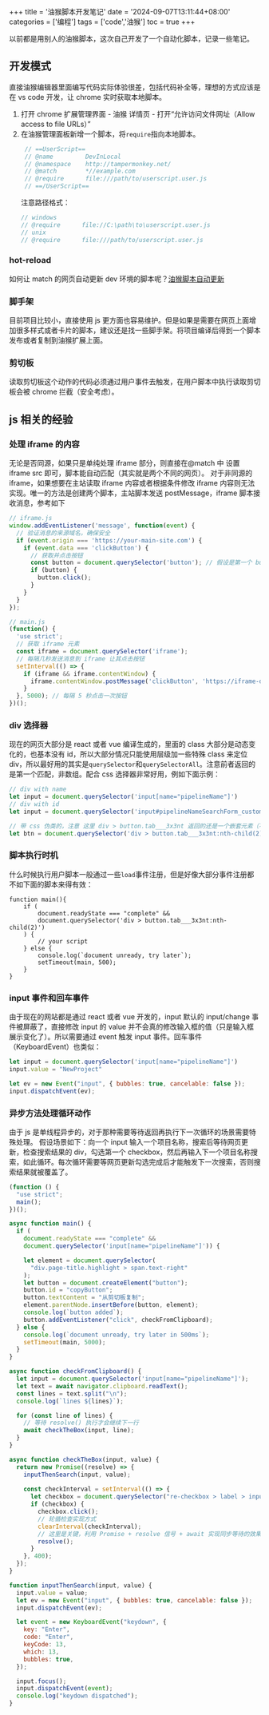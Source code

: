 +++
title = '油猴脚本开发笔记'
date = '2024-09-07T13:11:44+08:00'
categories = ['编程']
tags = ['code','油猴']
toc = true
+++

以前都是用别人的油猴脚本，这次自己开发了一个自动化脚本，记录一些笔记。

<!--more-->

## 开发模式
直接油猴编辑器里面编写代码实际体验很差，包括代码补全等，理想的方式应该是在 vs code 开发，让 chrome 实时获取本地脚本。
1. 打开 chrome 扩展管理界面 - 油猴 详情页 - 打开“允许访问文件网址（Allow access to file URLs）”
2. 在油猴管理面板新增一个脚本，将`require`指向本地脚本。
   ```js
    // ==UserScript==
    // @name         DevInLocal
    // @namespace    http://tampermonkey.net/
    // @match        *//example.com
    // @require      file:///path/to/userscript.user.js
    // ==/UserScript==
   ```
   注意路径格式：
   ```js
   // windows
   // @require      file://C:\path\to\userscript.user.js
   // unix
   // @require      file:///path/to/userscript.user.js
   ```


### hot-reload
如何让 match 的网页自动更新 dev 环境的脚本呢？[油猴脚本自动更新](https://bbs.tampermonkey.net.cn/thread-5575-1-1.html)

### 脚手架
目前项目比较小，直接使用 js 更方面也容易维护。但是如果是需要在网页上面增加很多样式或者卡片的脚本，建议还是找一些脚手架。将项目编译后得到一个脚本发布或者复制到油猴扩展上面。

### 剪切板
读取剪切板这个动作的代码必须通过用户事件去触发，在用户脚本中执行读取剪切板会被 chrome 拦截（安全考虑）。

## js 相关的经验

### 处理 iframe 的内容
无论是否同源，如果只是单纯处理 iframe 部分，则直接在@match 中 设置 iframe src 即可，脚本能自动匹配（其实就是两个不同的网页）。
对于非同源的 iframe，如果想要在主站读取 iframe 内容或者根据条件修改 iframe 内容则无法实现。唯一的方法是创建两个脚本，主站脚本发送 postMessage，iframe 脚本接收消息，参考如下
```js
// iframe.js
window.addEventListener('message', function(event) {
  // 验证消息的来源域名，确保安全
  if (event.origin === 'https://your-main-site.com') {
    if (event.data === 'clickButton') {
      // 获取并点击按钮
      const button = document.querySelector('button'); // 假设是第一个 button
      if (button) {
        button.click();
      }
    }
  }
});

// main.js
(function() {
  'use strict';
  // 获取 iframe 元素
  const iframe = document.querySelector('iframe'); 
  // 每隔几秒发送消息到 iframe 让其点击按钮
  setInterval(() => {
    if (iframe && iframe.contentWindow) {
      iframe.contentWindow.postMessage('clickButton', 'https://iframe-domain.com'); // 指定 iframe 的域名
    }
  }, 5000); // 每隔 5 秒点击一次按钮
})();
```
### div 选择器
现在的网页大部分是 react 或者 vue 编译生成的，里面的 class 大部分是动态变化的，也基本没有 id，所以大部分情况只能使用层级加一些特殊 class 来定位 div，所以最好用的其实是`querySelector`和`querySelectorAll`。注意前者返回的是第一个匹配，非数组。配合 css 选择器非常好用，例如下面示例：

```js
// div with name
let input = document.querySelector('input[name="pipelineName"]')
// div with id
let input = document.querySelector('input#pipelineNameSearchForm_customizeSearchInput')

// 带 css 伪类的，注意 这里 div > button.tab___3x3nt 返回的还是一个嵌套元素（不是 element 数组），取嵌套元素的第二个（从 1 开始）
let btn = document.querySelector('div > button.tab___3x3nt:nth-child(2)')
```
### 脚本执行时机
什么时候执行用户脚本一般通过一些`load`事件注册，但是好像大部分事件注册都不如下面的脚本来得有效：
```
function main(){
    if (
        document.readyState === "complete" &&
        document.querySelector('div > button.tab___3x3nt:nth-child(2)')
    ) {
        // your script 
    } else {
        console.log(`document unready, try later`);
        setTimeout(main, 500);
    }
}
```
### input 事件和回车事件
由于现在的网站都是通过 react 或者 vue 开发的，input 默认的 input/change 事件被屏蔽了，直接修改 input 的 value 并不会真的修改输入框的值（只是输入框展示变化了）。所以需要通过 event 触发 input 事件。回车事件（KeyboardEvent）也类似：
```js
let input = document.querySelector('input[name="pipelineName"]')
input.value = "NewProject"

let ev = new Event("input", { bubbles: true, cancelable: false });
input.dispatchEvent(ev);
```

### 异步方法处理循环动作
由于 js 是单线程异步的，对于那种需要等待返回再执行下一次循环的场景需要特殊处理。
假设场景如下：向一个 input 输入一个项目名称，搜索后等待网页更新，检查搜索结果的 div，勾选第一个 checkbox，然后再输入下一个项目名称搜索，如此循环。每次循环需要等网页更新勾选完成后才能触发下一次搜索，否则搜索结果就被覆盖了。

```js
(function () {
  "use strict";
  main();
})();

async function main() {
  if (
    document.readyState === "complete" &&
    document.querySelector('input[name="pipelineName"]')) {

    let element = document.querySelector(
      "div.page-title.highlight > span.text-right"
    );
    let button = document.createElement("button");
    button.id = "copyButton";
    button.textContent = "从剪切板复制";
    element.parentNode.insertBefore(button, element);
    console.log(`button added`);
    button.addEventListener("click", checkFromClipboard);
  } else {
    console.log(`document unready, try later in 500ms`);
    setTimeout(main, 5000);
  }
}

async function checkFromClipboard() {
  let input = document.querySelector('input[name="pipelineName"]');
  let text = await navigator.clipboard.readText();
  const lines = text.split("\n");
  console.log(`lines ${lines}`);

  for (const line of lines) {
    // 等待 resolve() 执行才会继续下一行
    await checkTheBox(input, line);
  }
}

async function checkTheBox(input, value) {
  return new Promise((resolve) => {
    inputThenSearch(input, value);
    
    const checkInterval = setInterval(() => {
      let checkbox = document.querySelector("re-checkbox > label > input");
      if (checkbox) {
        checkbox.click();
        // 轮循检查实现方式
        clearInterval(checkInterval);
        // 这里是关键，利用 Promise + resolve 信号 + await 实现同步等待的效果。
        resolve(); 
      }
    }, 400);
  });
}

function inputThenSearch(input, value) {
  input.value = value;
  let ev = new Event("input", { bubbles: true, cancelable: false });
  input.dispatchEvent(ev);

  let event = new KeyboardEvent("keydown", {
    key: "Enter",
    code: "Enter",
    keyCode: 13,
    which: 13,
    bubbles: true,
  });

  input.focus();
  input.dispatchEvent(event);
  console.log("keydown dispatched");
}
```

